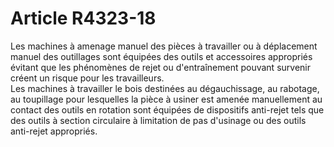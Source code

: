 # Article R4323-18

  
Les machines à amenage manuel des pièces à travailler ou à déplacement manuel des outillages sont équipées des outils et accessoires appropriés évitant que les phénomènes de rejet ou d'entraînement pouvant survenir créent un risque pour les travailleurs.   
Les machines à travailler le bois destinées au dégauchissage, au rabotage, au toupillage pour lesquelles la pièce à usiner est amenée manuellement au contact des outils en rotation sont équipées de dispositifs anti-rejet tels que des outils à section circulaire à limitation de pas d'usinage ou des outils anti-rejet appropriés.